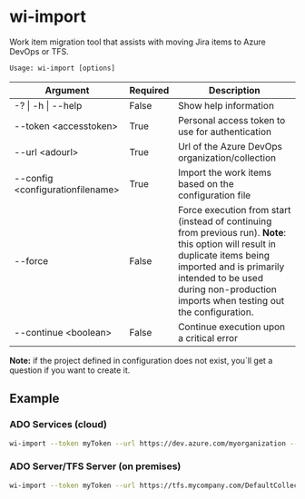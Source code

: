 # wi-import

Work item migration tool that assists with moving Jira items to Azure DevOps or TFS.

```txt
Usage: wi-import [options]
```

|Argument|Required|Description|
|---|---|---|
|-? \| -h \| --help|False|Show help information|
|--token \<accesstoken>|True|Personal access token to use for authentication|
|--url \<adourl>|True|Url of the Azure DevOps organization/collection|
|--config \<configurationfilename>|True|Import the work items based on the configuration file|
|--force|False|Force execution from start (instead of continuing from previous run). **Note**: this option will result in duplicate items being imported and is primarily intended to be used during non-production imports when testing out the configuration.|
|--continue \<boolean>|False|Continue execution upon a critical error|

**Note:** if the project defined in configuration does not exist, you´ll get a question if you want to create it.

## Example

### ADO Services (cloud)

```bash
wi-import --token myToken --url https://dev.azure.com/myorganization --config config.json --force
```

### ADO Server/TFS Server (on premises)

```bash
wi-import --token myToken --url https://tfs.mycompany.com/DefaultCollection --config config.json --force
```
